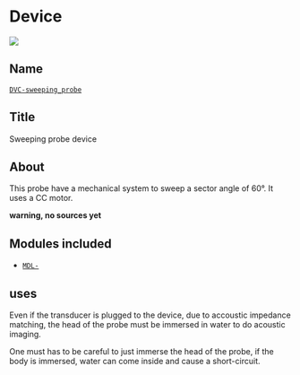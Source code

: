 # Device

![](viewme.png)

## Name

[`DVC-sweeping_probe`]()

## Title

Sweeping probe device

## About

This probe have a mechanical system to sweep a sector angle of 60°. It uses a CC motor.

**warning, no sources yet**

## Modules included
* [`MDL-`]()

## uses

Even if the transducer is plugged to the device, due to accoustic impedance matching, the head of the probe must be immersed in water to do acoustic imaging.

One must has to be careful to just immerse the head of the probe, if the body is immersed, water can come inside and cause a short-circuit.
